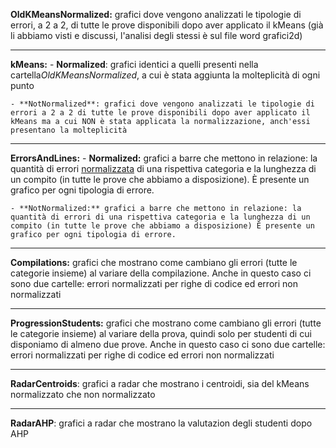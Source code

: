 
**OldKMeansNormalized:** grafici dove vengono analizzati le tipologie di errori, a 2 a 2, di tutte le prove disponibili dopo aver applicato il kMeans (già li abbiamo visti e discussi, l'analisi degli stessi è sul file word grafici2d)

-----------------------------------------------------

**kMeans:** 
	- **Normalized**: grafici identici a quelli presenti nella cartella*OldKMeansNormalized*, a cui è stata aggiunta la molteplicità di ogni punto 
	
	- **NotNormalized**: grafici dove vengono analizzati le tipologie di errori a 2 a 2 di tutte le prove disponibili dopo aver applicato il kMeans ma a cui NON è stata applicata la normalizzazione, anch'essi presentano la molteplicità

-----------------------------------------------------

**ErrorsAndLines:** 
	- **Normalized:**  grafici a barre che mettono in relazione: la quantità di errori <u>normalizzata</u> di una rispettiva categoria e la lunghezza di un compito (in tutte le prove che abbiamo a disposizione). È presente un grafico per ogni tipologia di errore.

	- **NotNormalized:** grafici a barre che mettono in relazione: la quantità di errori di una rispettiva categoria e la lunghezza di un compito (in tutte le prove che abbiamo a disposizione) È presente un grafico per ogni tipologia di errore.

-----------------------------------------------------

**Compilations:** grafici che mostrano come cambiano gli errori (tutte le categorie insieme) al variare della compilazione. 
Anche in questo caso ci sono due cartelle: errori normalizzati per righe di codice ed errori non normalizzati

-----------------------------------------------------

**ProgressionStudents:** grafici che mostrano come cambiano gli errori (tutte le categorie insieme) al variare della prova, quindi solo per studenti di cui disponiamo di almeno due prove. 
Anche in questo caso ci sono due cartelle: errori normalizzati per righe di codice ed errori non normalizzati

-----------------------------------------------------

**RadarCentroids**: grafici a radar che mostrano i centroidi, sia del kMeans normalizzato che non normalizzato

-----------------------------------------------------

**RadarAHP**: grafici a radar che mostrano la valutazion degli studenti dopo AHP
